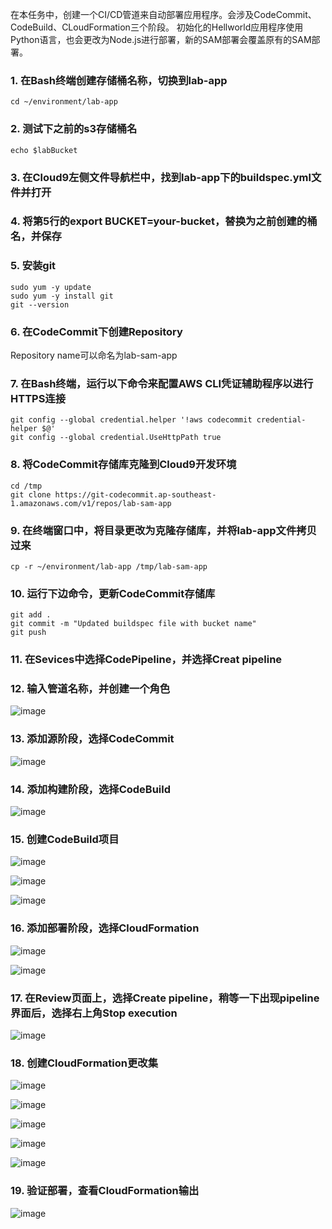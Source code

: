 在本任务中，创建一个CI/CD管道来自动部署应用程序。会涉及CodeCommit、CodeBuild、CLoudFormation三个阶段。
初始化的Hellworld应用程序使用Python语言，也会更改为Node.js进行部署，新的SAM部署会覆盖原有的SAM部署。

### 1. 在Bash终端创建存储桶名称，切换到lab-app
```
cd ~/environment/lab-app
```

### 2. 测试下之前的s3存储桶名
```
echo $labBucket
```

### 3. 在Cloud9左侧文件导航栏中，找到lab-app下的buildspec.yml文件并打开

### 4. 将第5行的export BUCKET=your-bucket，替换为之前创建的桶名，并保存

### 5. 安装git
```
sudo yum -y update
sudo yum -y install git
git --version
```

### 6. 在CodeCommit下创建Repository
Repository name可以命名为lab-sam-app
### 7. 在Bash终端，运行以下命令来配置AWS CLI凭证辅助程序以进行HTTPS连接
```
git config --global credential.helper '!aws codecommit credential-helper $@'
git config --global credential.UseHttpPath true
```

### 8. 将CodeCommit存储库克隆到Cloud9开发环境
```
cd /tmp
git clone https://git-codecommit.ap-southeast-1.amazonaws.com/v1/repos/lab-sam-app
```

### 9. 在终端窗口中，将目录更改为克隆存储库，并将lab-app文件拷贝过来
```
cp -r ~/environment/lab-app /tmp/lab-sam-app
```

### 10. 运行下边命令，更新CodeCommit存储库
```
git add .
git commit -m "Updated buildspec file with bucket name"
git push
```

### 11. 在Sevices中选择CodePipeline，并选择Creat pipeline

### 12. 输入管道名称，并创建一个角色
![image](https://github.com/hlmiao/I-Day/blob/master/Devops/CICDforSAM/pic/4-12.png)

### 13. 添加源阶段，选择CodeCommit
![image](https://github.com/hlmiao/I-Day/blob/master/Devops/CICDforSAM/pic/4-13.png)

### 14. 添加构建阶段，选择CodeBuild
![image](https://github.com/hlmiao/I-Day/blob/master/Devops/CICDforSAM/pic/4-14.png)

### 15. 创建CodeBuild项目
![image](https://github.com/hlmiao/I-Day/blob/master/Devops/CICDforSAM/pic/4-15-1.png)

![image](https://github.com/hlmiao/I-Day/blob/master/Devops/CICDforSAM/pic/4-15-2.png)

![image](https://github.com/hlmiao/I-Day/blob/master/Devops/CICDforSAM/pic/4-15-3.png)

### 16. 添加部署阶段，选择CloudFormation
![image](https://github.com/hlmiao/I-Day/blob/master/Devops/CICDforSAM/pic/4-16-1.png)

![image](https://github.com/hlmiao/I-Day/blob/master/Devops/CICDforSAM/pic/4-16-2.png)

### 17. 在Review页面上，选择Create pipeline，稍等一下出现pipeline界面后，选择右上角Stop execution
![image](https://github.com/hlmiao/I-Day/blob/master/Devops/CICDforSAM/pic/4-17.png)

### 18. 创建CloudFormation更改集
![image](https://github.com/hlmiao/I-Day/blob/master/Devops/CICDforSAM/pic/4-18-1.png)

![image](https://github.com/hlmiao/I-Day/blob/master/Devops/CICDforSAM/pic/4-18-2.png)

![image](https://github.com/hlmiao/I-Day/blob/master/Devops/CICDforSAM/pic/4-18-3.png)

![image](https://github.com/hlmiao/I-Day/blob/master/Devops/CICDforSAM/pic/4-18-4.png)

![image](https://github.com/hlmiao/I-Day/blob/master/Devops/CICDforSAM/pic/4-18-5.png)

### 19. 验证部署，查看CloudFormation输出
![image](https://github.com/hlmiao/I-Day/blob/master/Devops/CICDforSAM/pic/4-19.png)
